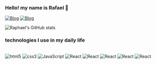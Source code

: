 ### Hello! my name is Rafael 👋
[![Blog](https://img.shields.io/badge/Facebook-1877F2?style=for-the-badge&logo=facebook&logoColor=white)](https://web.facebook.com/rafael.rogerio.12) [![Blog](https://img.shields.io/badge/Instagram-E4405F?style=for-the-badge&logo=instagram&logoColor=white)](https://www.instagram.com/rafael_rogerio6245/)

![Raphael's GitHub stats](https://github-readme-stats.vercel.app/api?username=RafaelRoger&show_icons=true&theme=tokyonight)

### technologies I use in my daily life

<div style="display: inline_block"><br/>
  <img align="center" alt="html5" src="https://img.shields.io/badge/HTML5-E34F26?style=for-the-badge&logo=html5&logoColor=white"/>
  <img align="center" alt="css3" src="https://img.shields.io/badge/CSS3-1572B6?style=for-the-badge&logo=css3&logoColor=white"/>
  <img align="center" alt="JavaScript" src="https://img.shields.io/badge/JavaScript-F7DF1E?style=for-the-badge&logo=javascript&logoColor=black"/>
  <img align="center" alt="React" src="https://img.shields.io/badge/React-20232A?style=for-the-badge&logo=react&logoColor=61DAFB"/>
  <img align="center" alt="React" src="https://img.shields.io/badge/Python-3776AB?style=for-the-badge&logo=python&logoColor=white"/>
  <img align="center" alt="React" src="https://img.shields.io/badge/Django-092E20?style=for-the-badge&logo=django&logoColor=white"/>
  <img align="center" alt="React" src="https://img.shields.io/badge/Java-ED8B00?style=for-the-badge&logo=openjdk&logoColor=white"/>
  <img align="center" alt="React" src="https://img.shields.io/badge/PHP-777BB4?style=for-the-badge&logo=php&logoColor=white"/>
</div>
